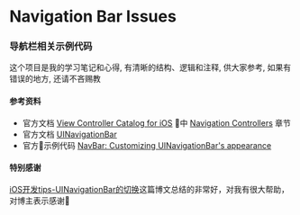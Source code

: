 # Navigation Bar Issues

### 导航栏相关示例代码

这个项目是我的学习笔记和心得, 有清晰的结构、逻辑和注释, 供大家参考, 如果有错误的地方, 还请不吝赐教

#### 参考资料
* 官方文档 [View Controller Catalog for iOS](https://developer.apple.com/library/content/documentation/WindowsViews/Conceptual/ViewControllerCatalog/Introduction.html#//apple_ref/doc/uid/TP40011313-CH1-SW1) 中 [Navigation Controllers](https://developer.apple.com/library/content/documentation/WindowsViews/Conceptual/ViewControllerCatalog/Chapters/NavigationControllers.html#//apple_ref/doc/uid/TP40011313-CH2-SW1) 章节
* 官方文档 [UINavigationBar](https://developer.apple.com/documentation/uikit/uinavigationbar)
* 官方示例代码 [NavBar: Customizing UINavigationBar's appearance](https://developer.apple.com/library/content/samplecode/NavBar/Introduction/Intro.html)

#### 特别感谢

[iOS开发tips-UINavigationBar的切换](http://www.cnblogs.com/kenshincui/p/iOS-kai-fatipsUINavigationBar-de-qie-huan.html)这篇博文总结的非常好，对我有很大帮助，对博主表示感谢🙏



